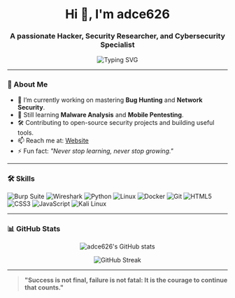 <h1 align="center">Hi 👋, I'm adce626</h1>
<h3 align="center">A passionate Hacker, Security Researcher, and Cybersecurity Specialist</h3>

<p align="center">
  <img src="https://readme-typing-svg.herokuapp.com?font=Fira+Code&size=22&duration=3000&pause=1000&center=true&vCenter=true&width=440&height=50&lines=Hacker+%26+Security+Researcher;Bug+Hunter+%7C+Network+Security+Specialist;Always+Learning+Something+New" alt="Typing SVG" />
</p>

---

### 🚀 About Me
- 🔭 I’m currently working on mastering **Bug Hunting** and **Network Security**.
- 🌱 Still learning **Malware Analysis** and **Mobile Pentesting**.
- 🛠 Contributing to open-source security projects and building useful tools.
- 📫 Reach me at: [Website](https://adce626.github.io/adce/)
- ⚡ Fun fact: *"Never stop learning, never stop growing."*

---

### 🛠️ Skills

![Burp Suite](https://img.shields.io/badge/-BurpSuite-000?&logo=burpsuite&logoColor=orange)
![Wireshark](https://img.shields.io/badge/-Wireshark-000?&logo=wireshark&logoColor=blue)
![Python](https://img.shields.io/badge/-Python-000?&logo=python)
![Linux](https://img.shields.io/badge/-Linux-000?&logo=linux)
![Docker](https://img.shields.io/badge/-Docker-000?&logo=docker)
![Git](https://img.shields.io/badge/-Git-000?&logo=git)
![HTML5](https://img.shields.io/badge/-HTML5-000?&logo=html5)
![CSS3](https://img.shields.io/badge/-CSS3-000?&logo=css3)
![JavaScript](https://img.shields.io/badge/-JavaScript-000?&logo=javascript)
![Kali Linux](https://img.shields.io/badge/-KaliLinux-000?&logo=kalilinux&logoColor=blue)

---

### 📊 GitHub Stats

<p align="center">
  <img src="https://github-readme-stats.vercel.app/api?username=adce626&show_icons=true&theme=tokyonight" alt="adce626's GitHub stats"/>
</p>

<p align="center">
  <img src="https://streak-stats.demolab.com?user=adce626&theme=tokyonight" alt="GitHub Streak"/>
</p>

---

> **"Success is not final, failure is not fatal: It is the courage to continue that counts."**


